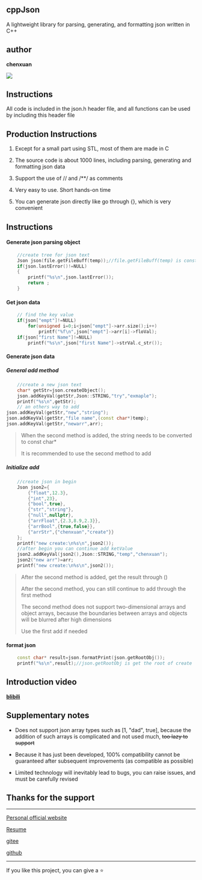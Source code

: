 ## cppJson

A lightweight library for parsing, generating, and formatting json written in C++

## author

**chenxuan**

![](https://i.loli.net/2021/10/25/7pQUDsB12GE4tgx.png)

## Instructions

All code is included in the json.h header file, and all functions can be used by including this header file

## Production Instructions

1. Except for a small part using STL, most of them are made in C

2. The source code is about 1000 lines, including parsing, generating and formatting json data

3. Support the use of // and /**/ as comments

4. Very easy to use. Short hands-on time

5. You can generate json directly like go through {}, which is very convenient

## Instructions

#### Generate json parsing object

```cpp
    //create tree for json text
    Json json(file.getFileBuff(temp));//file.getFileBuff(temp) is const char*
    if(json.lastError()!=NULL)
    {
        printf("%s\n",json.lastError());
        return ;
    }
```

#### Get json data

```cpp
    // find the key value
    if(json["empt"]!=NULL)
        for(unsigned i=0;i<json["empt"]->arr.size();i++)
            printf("%f\n",json["empt"]->arr[i]->floVal);
    if(json["first Name"]!=NULL)
        printf("%s\n",json["first Name"]->strVal.c_str());
```

#### Generate json data

##### General add method

```cpp
    //create a new json text
    char* getStr=json.createObject();
    json.addKeyVal(getStr,Json::STRING,"try","exmaple");
    printf("%s\n",getStr);
    // an others way to add
json.addKeyVal(getStr,"new","string");
json.addKeyVal(getStr,"file name",(const char*)temp);
json.addKeyVal(getStr,"newarr",arr);
```

> When the second method is added, the string needs to be converted to const char*
> 
> It is recommended to use the second method to add

##### Initialize add

```cpp
    //create json in begin
    Json json2={
        {"float",12.3},
        {"int",23},
        {"bool",true},
        {"str","string"},
        {"null",nullptr},
        {"arrFloat",{2.3,8.9,2.3}},
        {"arrBool",{true,false}},
        {"arrStr",{"chenxuan","create"}}
    };
    printf("new create:\n%s\n",json2());
    //after begin you can continue add ketValue
    json2.addKeyVal(json2(),Json::STRING,"temp","chenxuan");
    json2("new arr")=arr;
    printf("new create:\n%s\n",json2());
```

> After the second method is added, get the result through ()
> 
> After the second method, you can still continue to add through the first method
> 
> The second method does not support two-dimensional arrays and object arrays, because the boundaries between arrays and objects will be blurred after high dimensions
> 
> Use the first add if needed

#### format json

```cpp
    const char* result=json.formatPrint(json.getRootObj());
    printf("%s\n",result);//json.getRootObj is get the root of create
```

## Introduction video

**[blibili](https://www.bilibili.com/video/BV1Nq4y1w7zY?from=search&seid=12628536326241937240&spm_id_from=333.337.0.0)**

## Supplementary notes

- Does not support json array types such as [1, "dad", true], because the addition of such arrays is complicated and not used much, ~~too lazy to support~~

- Because it has just been developed, 100% compatibility cannot be guaranteed after subsequent improvements (as compatible as possible)

- Limited technology will inevitably lead to bugs, you can raise issues, and must be carefully revised

## Thanks for the support

---

[Personal official website](http://chenxuanweb.top)

[Resume](http://chenxuanweb.top/resume.html)

[gitee](https://gitee.com/chenxuan520)

[github](https://github.com/chenxuan520)

---

If you like this project, you can give a ⭐
